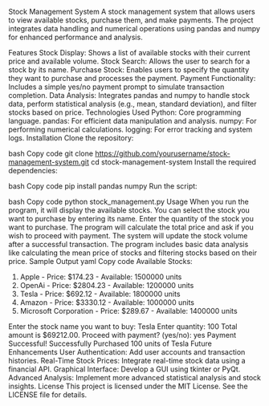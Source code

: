 Stock Management System
A stock management system that allows users to view available stocks, purchase them, and make payments. The project integrates data handling and numerical operations using pandas and numpy for enhanced performance and analysis.

Features
Stock Display: Shows a list of available stocks with their current price and available volume.
Stock Search: Allows the user to search for a stock by its name.
Purchase Stock: Enables users to specify the quantity they want to purchase and processes the payment.
Payment Functionality: Includes a simple yes/no payment prompt to simulate transaction completion.
Data Analysis: Integrates pandas and numpy to handle stock data, perform statistical analysis (e.g., mean, standard deviation), and filter stocks based on price.
Technologies Used
Python: Core programming language.
pandas: For efficient data manipulation and analysis.
numpy: For performing numerical calculations.
logging: For error tracking and system logs.
Installation
Clone the repository:

bash
Copy code
git clone https://github.com/yourusername/stock-management-system.git
cd stock-management-system
Install the required dependencies:

bash
Copy code
pip install pandas numpy
Run the script:

bash
Copy code
python stock_management.py
Usage
When you run the program, it will display the available stocks.
You can select the stock you want to purchase by entering its name.
Enter the quantity of the stock you want to purchase.
The program will calculate the total price and ask if you wish to proceed with payment.
The system will update the stock volume after a successful transaction.
The program includes basic data analysis like calculating the mean price of stocks and filtering stocks based on their price.
Sample Output
yaml
Copy code
Available Stocks:
1. Apple - Price: $174.23 - Available: 1500000 units
2. OpenAi - Price: $2804.23 - Available: 1200000 units
3. Tesla - Price: $692.12 - Available: 1800000 units
4. Amazon - Price: $3330.12 - Available: 1000000 units
5. Microsoft Corporation - Price: $289.67 - Available: 1400000 units

Enter the stock name you want to buy: Tesla
Enter quantity: 100
Total amount is $69212.00. Proceed with payment? (yes/no): yes
Payment Successful!
Successfully Purchased 100 units of Tesla
Future Enhancements
User Authentication: Add user accounts and transaction histories.
Real-Time Stock Prices: Integrate real-time stock data using a financial API.
Graphical Interface: Develop a GUI using tkinter or PyQt.
Advanced Analysis: Implement more advanced statistical analysis and stock insights.
License
This project is licensed under the MIT License. See the LICENSE file for details.









